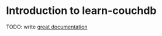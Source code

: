 # Introduction to learn-couchdb

TODO: write [great documentation](http://jacobian.org/writing/what-to-write/)
